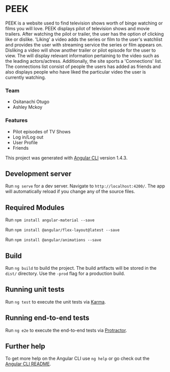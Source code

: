 # PEEK

PEEK is a website used to find television shows worth of binge watching or films you will love. PEEK displays pilot of television shows and movie trailers. After watching the pilot or trailer, the user has the option of clicking like or dislike. 'Liking' a video adds the series or film to the user's watchlist and provides the user with streaming service the series or film appears on. Disliking a video will show another trailer or pilot episode for the user to view. The will display relevant information pertaining to the video such as the leading actors/actress. Additionally, the site sports a 'Connections' list. The connections list consist of people the users has added as friends and also displays people who have liked the particular video the user is currently watching.

### Team
* Ositanachi Otugo
* Ashley Mckoy

### Features
* Pilot episodes of TV Shows
* Log in/Log out
* User Profile
* Friends

This project was generated with [Angular CLI](https://github.com/angular/angular-cli) version 1.4.3.

## Development server

Run `ng serve` for a dev server. Navigate to `http://localhost:4200/`. The app will automatically reload if you change any of the source files.

## Required Modules
Run `npm install angular-material --save`

Run `npm install @angular/flex-layout@latest --save`

Run `npm install @angular/animations --save`

## Build

Run `ng build` to build the project. The build artifacts will be stored in the `dist/` directory. Use the `-prod` flag for a production build.

## Running unit tests

Run `ng test` to execute the unit tests via [Karma](https://karma-runner.github.io).

## Running end-to-end tests

Run `ng e2e` to execute the end-to-end tests via [Protractor](http://www.protractortest.org/).

## Further help

To get more help on the Angular CLI use `ng help` or go check out the [Angular CLI README](https://github.com/angular/angular-cli/blob/master/README.md).
